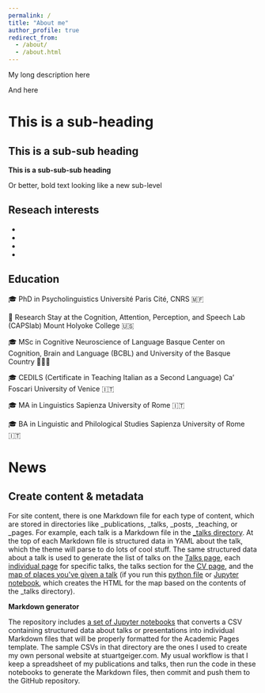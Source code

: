 ```yaml
---
permalink: /
title: "About me"
author_profile: true
redirect_from: 
  - /about/
  - /about.html
---
```


My long description here

And here

This is a sub-heading
=====

This is a sub-sub heading
------

**This is a sub-sub-sub heading**

Or better, bold text looking like a new sub-level

Reseach interests
------
-
-
-
-

Education
------
🎓 PhD in Psycholinguistics
Université Paris Cité, CNRS 🇲🇫

📍 Research Stay at the Cognition, Attention, Perception, and Speech Lab (CAPSlab)
Mount Holyoke College 🇺🇸

🎓 MSc in Cognitive Neuroscience of Language
Basque Center on Cognition, Brain and Language (BCBL) and University of the Basque Country 🏴󠁥󠁳󠁰󠁶󠁿🇪🇸

🎓 CEDILS (Certificate in Teaching Italian as a Second Language)
Ca’ Foscari University of Venice 🇮🇹

🎓 MA in Linguistics
Sapienza University of Rome 🇮🇹

🎓 BA in Linguistic and Philological Studies
Sapienza University of Rome 🇮🇹

# News

Create content & metadata
------
For site content, there is one Markdown file for each type of content, which are stored in directories like _publications, _talks, _posts, _teaching, or _pages. For example, each talk is a Markdown file in the [_talks directory](https://github.com/academicpages/academicpages.github.io/tree/master/_talks). At the top of each Markdown file is structured data in YAML about the talk, which the theme will parse to do lots of cool stuff. The same structured data about a talk is used to generate the list of talks on the [Talks page](https://academicpages.github.io/talks), each [individual page](https://academicpages.github.io/talks/2012-03-01-talk-1) for specific talks, the talks section for the [CV page](https://academicpages.github.io/cv), and the [map of places you've given a talk](https://academicpages.github.io/talkmap.html) (if you run this [python file](https://github.com/academicpages/academicpages.github.io/blob/master/talkmap.py) or [Jupyter notebook](https://github.com/academicpages/academicpages.github.io/blob/master/talkmap.ipynb), which creates the HTML for the map based on the contents of the _talks directory).

**Markdown generator**

The repository includes [a set of Jupyter notebooks](https://github.com/academicpages/academicpages.github.io/tree/master/markdown_generator
) that converts a CSV containing structured data about talks or presentations into individual Markdown files that will be properly formatted for the Academic Pages template. The sample CSVs in that directory are the ones I used to create my own personal website at stuartgeiger.com. My usual workflow is that I keep a spreadsheet of my publications and talks, then run the code in these notebooks to generate the Markdown files, then commit and push them to the GitHub repository.
